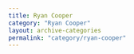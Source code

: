 ```yaml
---
title: Ryan Cooper
category: "Ryan Cooper"
layout: archive-categories
permalink: "category/ryan-cooper"
---
```

